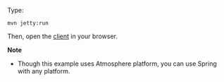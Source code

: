 Type:

```
mvn jetty:run
```

Then, open the [client](http://jsbin.com/roluma/1/watch?js,console) in your browser.

**Note**

* Though this example uses Atmosphere platform, you can use Spring with any platform.